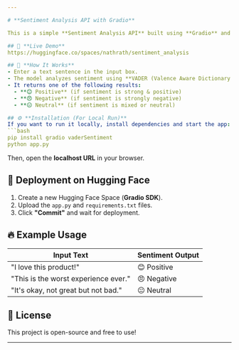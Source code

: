```yaml
---

# **Sentiment Analysis API with Gradio**  

This is a simple **Sentiment Analysis API** built using **Gradio** and **VADER Sentiment Analysis**. It classifies text into **Positive, Negative, or Neutral** based on sentiment scores.  

## 🚀 **Live Demo**  
https://huggingface.co/spaces/nathrath/sentiment_analysis

## 📌 **How It Works**  
- Enter a text sentence in the input box.  
- The model analyzes sentiment using **VADER (Valence Aware Dictionary and sEntiment Reasoner)**.  
- It returns one of the following results:  
  - **😊 Positive** (if sentiment is strong & positive)  
  - **😠 Negative** (if sentiment is strongly negative)  
  - **😐 Neutral** (if sentiment is mixed or neutral)  

## ⚙️ **Installation (For Local Run)**  
If you want to run it locally, install dependencies and start the app:  
```bash
pip install gradio vaderSentiment
python app.py
```
Then, open the **localhost URL** in your browser.  

## 📡 **Deployment on Hugging Face**  
1. Create a new Hugging Face Space (**Gradio SDK**).  
2. Upload the `app.py` and `requirements.txt` files.  
3. Click **"Commit"** and wait for deployment.  

## 🔥 **Example Usage**  
| Input Text | Sentiment Output |
|------------|----------------|
| "I love this product!" | 😊 Positive |
| "This is the worst experience ever." | 😠 Negative |
| "It's okay, not great but not bad." | 😐 Neutral |

## 📜 **License**  
This project is open-source and free to use!  

---
```

